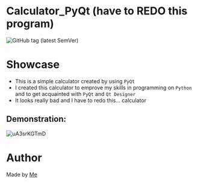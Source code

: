 # Calculator_PyQt (have to REDO this program)
![GitHub tag (latest SemVer)](https://img.shields.io/github/v/tag/Tooloom/Calculator_PyQt?color=%2300b359&label=version&style=flat-square)
# Showcase
- This is a simple calculator created by using `PyQt`
- I created this calculator to emprove my skills in programming on `Python` and to get acquainted with `PyQt` and `Qt Designer`
- It looks really bad and I have to redo this... calculator
## Demonstration:
![uA3srKGTmD](https://user-images.githubusercontent.com/57460354/124794207-726fa400-df57-11eb-9a29-bfc5d13a6a78.gif)
# Author
Made by [Me](https://github.com/Tooloom)<br>
